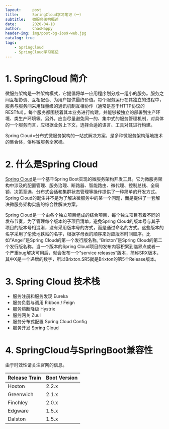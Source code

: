 ```yaml
---
layout:     post
title:      SpringCloud学习笔记（一）
subtitle:   微服务架构概述
date:       2020-04-10
author:     ChaoHappy
header-img: img/post-bg-ios9-web.jpg
catalog: true
tags:
    - SpringCloud
    - SpringCloud学习笔记
---
```


# 1. SpringCloud 简介

微服务架构是一种架构模式，它提倡将单一应用程序划分成一组小的服务。服务之间互相协调、互相配合、为用户提供最终价值。每个服务运行在其独立的进程中，服务与服务间采用轻量级的通讯机制互相协作（通常是基于HTTP协议的RESTful）。每个服务都围绕着其本业务进行构建，并能够被独立的部署到生产环境、类生产环境等。另外，应当尽量避免同一的、集中式的服务管理机制，对具体的一个服务而言，应根据业务上下文，选择合适的语言、工具对其进行构建。

Spring Cloud=分布式微服务架构的一站式解决方案，是多种微服务架构落地技术的集合体，俗称微服务全家桶。

# 2. 什么是Spring Cloud

[Spring Cloud](https://projects.spring.io/spring-cloud/)是一个基千Spring Boot实现的微服务架构开发工具。它为微服务架构中涉及的配置管理、服务治理、断路器、智能路由、微代理、控制总线、全局锁、决策竞选、分布式会话和集群状态管理等操作提供了一种简单的开发方式。Spring Cloud的诞生并不是为了解决微服务中的某一个问题，而是提供了一套解决微服务架构实施的综合性解决方案。

Spring Cloud是一个由各个独立项目组成的综合项目，每个独立项目有着不同的发布节奏，为了管理每个版本的子项目清单，避免Spring Cloud的版本号与其子项目的版本号相混淆，没有采用版本号的方式，而是通过命名的方式。这些版本的名字采用了伦敦地铁站的名字，根据字母表的顺序来对应版本时间顺序。比如”Angel”是Spring Cloud的第一个发行版名称, “Brixton”是Spring Cloud的第二个发行版名称。当一个版本的Spring Cloud项目的发布内容积累到临界点或者一个严重bug解决可用后，就会发布一个”service releases”版本，简称SRX版本，其中X是一个递增的数字，所以Brixton.SR5就是Brixton的第5个Release版本。

# 3. Spring Cloud 技术栈

- 服务注册和服务发现 Eureka
- 服务负载与调用  Ribbon / Feign
- 服务熔断降级 Hystrix
- 服务网关 Zuul 
- 服务分布式配置 Spring Cloud Config
- 服务开发 Spring Cloud

# 4. SpringCloud与SpringBoot兼容性

由于时效性请关注官网的信息。

| Release Train | Boot Version |
| ------------- | ------------ |
| Hoxton        | 2.2.x        |
| Greenwich     | 2.1.x        |
| Finchley      | 2.0.x        |
| Edgware       | 1.5.x        |
| Dalston       | 1.5.x        |



